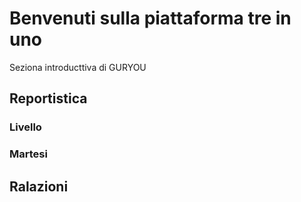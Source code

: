 # Benvenuti sulla piattaforma tre in uno 

Seziona introducttiva di GURYOU

## Reportistica

### Livello 

### Martesi

## Ralazioni
